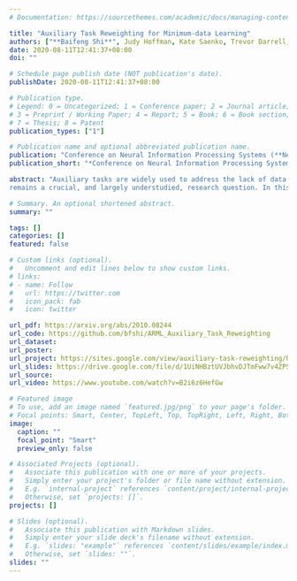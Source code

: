 ```yaml
---
# Documentation: https://sourcethemes.com/academic/docs/managing-content/

title: "Auxiliary Task Reweighting for Minimum-data Learning"
authors: ["**Baifeng Shi**", Judy Hoffman, Kate Saenko, Trevor Darrell, Huijuan Xu]
date: 2020-08-11T12:41:37+08:00
doi: ""

# Schedule page publish date (NOT publication's date).
publishDate: 2020-08-11T12:41:37+08:00

# Publication type.
# Legend: 0 = Uncategorized; 1 = Conference paper; 2 = Journal article;
# 3 = Preprint / Working Paper; 4 = Report; 5 = Book; 6 = Book section;
# 7 = Thesis; 8 = Patent
publication_types: ["1"]

# Publication name and optional abbreviated publication name.
publication: "Conference on Neural Information Processing Systems (**NeurIPS 2020**)"
publication_short: "*Conference on Neural Information Processing Systems* (**NeurIPS 2020**)"

abstract: "Auxiliary tasks are widely used to address the lack of data by providing additional supervision in **semi/self-supervised learning, transfer learning, reinforcement learning**, *etc*. Assigning the **importance weights** for different auxiliary tasks
remains a crucial, and largely understudied, research question. In this work, we formulate the problem as minimizing the **information required** to learn the main task. With the key insight that *information required for inference can be reduced by a good prior*, we propose an algorithm to automatically reweight auxiliary tasks so that the **surrogate prior** given by the weighted likelihood of auxiliary tasks is optimized. We further reduce the optimization problem into **minimizing the $l^2$ distance** between main/auxliary task gradients by adopting tools including **Langevin dynamics, Fisher divergence**, *etc*. Our algorithm finds the optimal weights and minimizes the required data under various settings, as supported by both **theoretical guarantees and experimental observations**."

# Summary. An optional shortened abstract.
summary: ""

tags: []
categories: []
featured: false

# Custom links (optional).
#   Uncomment and edit lines below to show custom links.
# links:
# - name: Follow
#   url: https://twitter.com
#   icon_pack: fab
#   icon: twitter

url_pdf: https://arxiv.org/abs/2010.08244
url_code: https://github.com/bfshi/ARML_Auxiliary_Task_Reweighting
url_dataset:
url_poster:
url_project: https://sites.google.com/view/auxiliary-task-reweighting/home
url_slides: https://drive.google.com/file/d/1UiNHBztUVJbhvDJTmFww7v4ZPSdXD4DM/view
url_source:
url_video: https://www.youtube.com/watch?v=B2i6z6HefGw

# Featured image
# To use, add an image named `featured.jpg/png` to your page's folder. 
# Focal points: Smart, Center, TopLeft, Top, TopRight, Left, Right, BottomLeft, Bottom, BottomRight.
image:
  caption: ""
  focal_point: "Smart"
  preview_only: false

# Associated Projects (optional).
#   Associate this publication with one or more of your projects.
#   Simply enter your project's folder or file name without extension.
#   E.g. `internal-project` references `content/project/internal-project/index.md`.
#   Otherwise, set `projects: []`.
projects: []

# Slides (optional).
#   Associate this publication with Markdown slides.
#   Simply enter your slide deck's filename without extension.
#   E.g. `slides: "example"` references `content/slides/example/index.md`.
#   Otherwise, set `slides: ""`.
slides: ""
---
```

